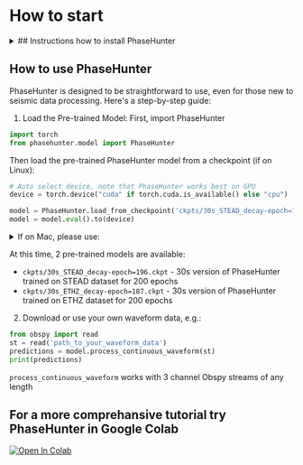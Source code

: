 # How to start

<details>
  <summary>## Instructions how to install PhaseHunter</summary>
1. Install Anaconda or Miniconda: If you haven't installed Anaconda or Miniconda, download and install it from [Anaconda's official website](https://www.anaconda.com/download) or [Miniconda's official website](https://docs.conda.io/projects/miniconda/en/latest/) respectively.

2. Create a New Environment: Open a terminal or Anaconda prompt and run the following command to create a new environment named phasehunter (you can choose a different name if you want):
```bash
conda create --name phasehunter python=3.10
```

3. Activate the New Environment:
```bash
conda activate phasehunter
```

4. Install PyTorch and torchvision: Based on your system and CUDA version, install PyTorch and torchvision. Instructions can be found on the [PyTorch official site](https://pytorch.org/get-started/locally/). For example, for Linux use:
```bash
conda install pytorch torchvision torchaudio pytorch-cuda=12.1 -c pytorch -c nvidia
```

5. Install Required Libraries:
```bash
conda install numpy pandas scikit-learn scipy tqdm
pip install obspy pytorch-lightning lightning wandb
pip install git+https://github.com/nikitadurasov/masksembles
```

6. Install PhaseHunter
```bash
pip install git+https://github.com/crimeacs/PhaseHunter
```

7. Final Notes:

* Remember to activate your environment (`conda activate phasehunter`) every time you work on this project.
* It's a good idea to periodically update the packages to get the latest bug fixes and improvements.
* If you encounter any compatibility issues or errors during installation, they might be due to version conflicts. In that case, you'll need to identify the versions that are compatible and specify them during installation.

You should now have a working conda environment with the necessary packages for your project!
</details>

## How to use PhaseHunter
PhaseHunter is designed to be straightforward to use, even for those new to seismic data processing. Here's a step-by-step guide:

1. Load the Pre-trained Model:
First, import PhaseHunter
```python
import torch
from phasehunter.model import PhaseHunter
```

Then load the pre-trained PhaseHunter model from a checkpoint (if on Linux):

```python
# Auto select device, note that PhaseHunter works best on GPU
device = torch.device("cuda" if torch.cuda.is_available() else "cpu")

model = PhaseHunter.load_from_checkpoint('ckpts/30s_STEAD_decay-epoch=196.ckpt')
model = model.eval().to(device)
```

<details>
  <summary>If on Mac, please use:</summary>

  ```python
  device = torch.device("mps")
  
  model = PhaseHunter.load_from_checkpoint('ckpts/30s_STEAD_decay-epoch=196.ckpt')
  model = model.eval().float().to(device)
  ```
</details>


At this time, 2 pre-trained models are available:

* `ckpts/30s_STEAD_decay-epoch=196.ckpt` - 30s version of PhaseHunter trained on STEAD dataset for 200 epochs
* `ckpts/30s_ETHZ_decay-epoch=187.ckpt` - 30s version of PhaseHunter trained on ETHZ dataset for 200 epochs

2. Download or use your own waveform data, e.g.:

```python
from obspy import read
st = read('path_to_your_waveform_data')
predictions = model.process_continuous_waveform(st)
print(predictions)
```

`process_continuous_waveform` works with 3 channel Obspy streams of any length

## For a more comprehansive tutorial try PhaseHunter in Google Colab
<a target="_blank" href="https://colab.research.google.com/github/crimeacs/PhaseHunter/blob/main/PhaseHunter_intro.ipynb">
  <img src="https://colab.research.google.com/assets/colab-badge.svg" alt="Open In Colab"/>
</a>
